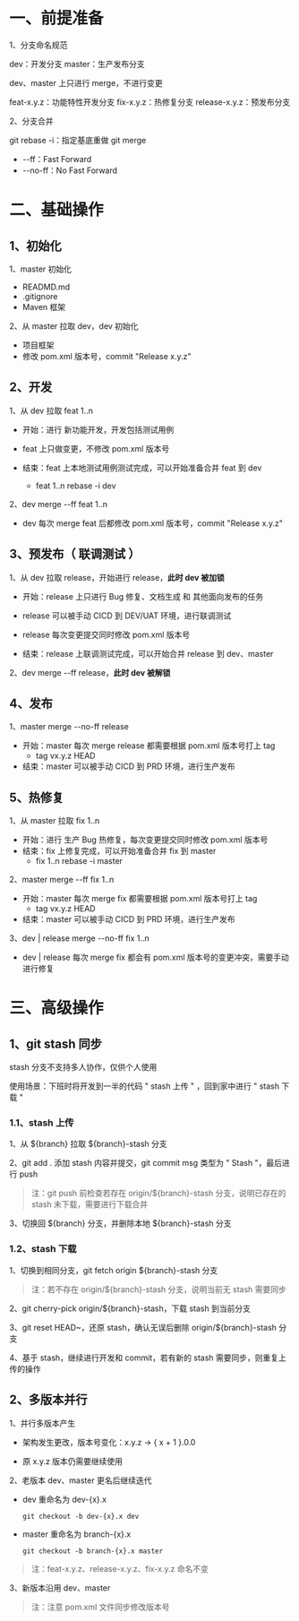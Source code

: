 # 一、前提准备

1、分支命名规范

dev：开发分支
master：生产发布分支

dev、master 上只进行 merge，不进行变更

feat-x.y.z：功能特性开发分支
fix-x.y.z：热修复分支
release-x.y.z：预发布分支

2、分支合并

git rebase -i：指定基底重做
git merge
 * --ff：Fast Forward
 * --no-ff：No Fast Forward

# 二、基础操作

## 1、初始化

1、master 初始化

 * READMD.md
 * .gitignore
 * Maven 框架

2、从 master 拉取 dev，dev 初始化

 * 项目框架
 * 修改 pom.xml 版本号，commit "Release x.y.z"

## 2、开发

1、从 dev 拉取 feat 1..n

 * 开始：进行 新功能开发，开发包括测试用例
 
 * feat 上只做变更，不修改 pom.xml 版本号

 * 结束：feat 上本地测试用例测试完成，可以开始准备合并 feat 到 dev

   * feat 1..n rebase -i dev

2、dev merge --ff feat 1..n

 * dev 每次 merge feat 后都修改 pom.xml 版本号，commit "Release x.y.z"

## 3、预发布（ 联调测试 ）

1、从 dev 拉取 release，开始进行 release，**此时 dev 被加锁**

 * 开始：release 上只进行 Bug 修复、文档生成 和 其他面向发布的任务
 
 * release 可以被手动 CICD 到 DEV/UAT 环境，进行联调测试
 
 * release 每次变更提交同时修改 pom.xml 版本号

 * 结束：release 上联调测试完成，可以开始合并 release 到 dev、master

2、dev merge --ff release，**此时 dev 被解锁**

## 4、发布

1、master merge --no-ff release

 * 开始：master 每次 merge release 都需要根据 pom.xml 版本号打上 tag
   * tag vx.y.z HEAD
 * 结束：master 可以被手动 CICD 到 PRD 环境，进行生产发布

## 5、热修复

1、从 master 拉取 fix 1..n

 * 开始：进行 生产 Bug 热修复，每次变更提交同时修改 pom.xml 版本号
 * 结束：fix 上修复完成，可以开始准备合并 fix 到 master
   * fix 1..n rebase -i master

2、master merge --ff fix 1..n

 * 开始：master 每次 merge fix 都需要根据 pom.xml 版本号打上 tag
   * tag vx.y.z HEAD
 * 结束：master 可以被手动 CICD 到 PRD 环境，进行生产发布

3、dev | release merge --no-ff fix 1..n

 * dev | release 每次 merge fix 都会有 pom.xml 版本号的变更冲突，需要手动进行修复

# 三、高级操作

## 1、git stash 同步

stash 分支不支持多人协作，仅供个人使用

使用场景：下班时将开发到一半的代码 " stash 上传 " ，回到家中进行 " stash 下载 "

### 1.1、stash 上传

1、从 ${branch} 拉取 ${branch}-stash 分支

2、git add . 添加 stash 内容并提交，git commit msg 类型为 " Stash "，最后进行 push

> 注：git push 前检查若存在 origin/${branch}-stash 分支，说明已存在的 stash 未下载，需要进行下载合并

3、切换回 ${branch} 分支，并删除本地 ${branch}-stash 分支

### 1.2、stash 下载

1、切换到相同分支，git fetch origin ${branch}-stash 分支

> 注：若不存在 origin/${branch}-stash 分支，说明当前无 stash 需要同步

2、git cherry-pick origin/${branch}-stash，下载 stash 到当前分支

3、git reset HEAD~，还原 stash，确认无误后删除 origin/${branch}-stash 分支

4、基于 stash，继续进行开发和 commit，若有新的 stash 需要同步，则重复上传的操作

## 2、多版本并行

1、并行多版本产生

 * 架构发生更改，版本号变化：x.y.z -> { x + 1 }.0.0

 * 原 x.y.z 版本仍需要继续使用

2、老版本 dev、master 更名后继续迭代

 * dev 重命名为 dev-{x}.x
 
    `git checkout -b dev-{x}.x dev`
 
 * master 重命名为 branch-{x}.x
 
    `git checkout -b branch-{x}.x master`

> 注：feat-x.y.z、release-x.y.z、fix-x.y.z 命名不变

3、新版本沿用 dev、master

> 注：注意 pom.xml 文件同步修改版本号